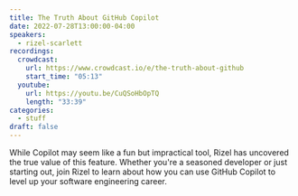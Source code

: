 ```yaml
---
title: The Truth About GitHub Copilot
date: 2022-07-28T13:00:00-04:00
speakers:
  - rizel-scarlett
recordings:
  crowdcast:
    url: https://www.crowdcast.io/e/the-truth-about-github
    start_time: "05:13"
  youtube:
    url: https://youtu.be/CuQSoHbOpTQ
    length: "33:39"
categories:
  - stuff
draft: false
---
```


While Copilot may seem like a fun but impractical tool, Rizel has uncovered the true value of this feature. Whether you're a seasoned developer or just starting out, join Rizel to learn about how you can use GitHub Copilot to level up your software engineering career.
